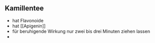 ## Kamillentee
- hat Flavonoide
- hat [[Apigenin]]
- für beruhigende Wirkung nur zwei bis drei Minuten ziehen lassen
- 